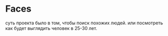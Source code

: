 # Faces
суть проекта было в том, чтобы поиск похожих людей.
или посмотреть как будет выглядить человек в 25-30 лет.
